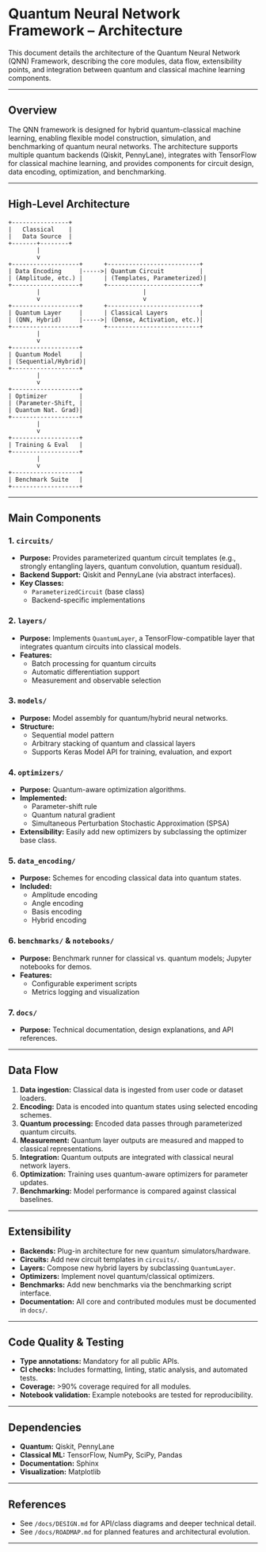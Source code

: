 # Quantum Neural Network Framework – Architecture

This document details the architecture of the Quantum Neural Network (QNN) Framework, describing the core modules, data flow, extensibility points, and integration between quantum and classical machine learning components.

---

## Overview

The QNN framework is designed for hybrid quantum-classical machine learning, enabling flexible model construction, simulation, and benchmarking of quantum neural networks. The architecture supports multiple quantum backends (Qiskit, PennyLane), integrates with TensorFlow for classical machine learning, and provides components for circuit design, data encoding, optimization, and benchmarking.

---

## High-Level Architecture

```
+----------------+
|   Classical    |
|   Data Source  |
+-------+--------+
        |
        v
+-------------------+      +--------------------------+
| Data Encoding     |----->| Quantum Circuit          |
| (Amplitude, etc.) |      | (Templates, Parameterized)|
+-------------------+      +--------------------------+
        |                             |
        v                             v
+-------------------+      +--------------------------+
| Quantum Layer     |      | Classical Layers         |
| (QNN, Hybrid)     |----->| (Dense, Activation, etc.)|
+-------------------+      +--------------------------+
        |
        v
+-------------------+
| Quantum Model     |
| (Sequential/Hybrid)|
+-------------------+
        |
        v
+-------------------+
| Optimizer         |
| (Parameter-Shift, |
| Quantum Nat. Grad)|
+-------------------+
        |
        v
+-------------------+
| Training & Eval   |
+-------------------+
        |
        v
+-------------------+
| Benchmark Suite   |
+-------------------+
```

---

## Main Components

### 1. `circuits/`

- **Purpose:** Provides parameterized quantum circuit templates (e.g., strongly entangling layers, quantum convolution, quantum residual).
- **Backend Support:** Qiskit and PennyLane (via abstract interfaces).
- **Key Classes:**  
  - `ParameterizedCircuit` (base class)
  - Backend-specific implementations

### 2. `layers/`

- **Purpose:** Implements `QuantumLayer`, a TensorFlow-compatible layer that integrates quantum circuits into classical models.
- **Features:**  
  - Batch processing for quantum circuits  
  - Automatic differentiation support  
  - Measurement and observable selection

### 3. `models/`

- **Purpose:** Model assembly for quantum/hybrid neural networks.
- **Structure:**  
  - Sequential model pattern  
  - Arbitrary stacking of quantum and classical layers  
  - Supports Keras Model API for training, evaluation, and export

### 4. `optimizers/`

- **Purpose:** Quantum-aware optimization algorithms.
- **Implemented:**  
  - Parameter-shift rule  
  - Quantum natural gradient  
  - Simultaneous Perturbation Stochastic Approximation (SPSA)
- **Extensibility:** Easily add new optimizers by subclassing the optimizer base class.

### 5. `data_encoding/`

- **Purpose:** Schemes for encoding classical data into quantum states.
- **Included:**  
  - Amplitude encoding  
  - Angle encoding  
  - Basis encoding  
  - Hybrid encoding

### 6. `benchmarks/` & `notebooks/`

- **Purpose:** Benchmark runner for classical vs. quantum models; Jupyter notebooks for demos.
- **Features:**  
  - Configurable experiment scripts  
  - Metrics logging and visualization

### 7. `docs/`

- **Purpose:** Technical documentation, design explanations, and API references.

---

## Data Flow

1. **Data ingestion:** Classical data is ingested from user code or dataset loaders.
2. **Encoding:** Data is encoded into quantum states using selected encoding schemes.
3. **Quantum processing:** Encoded data passes through parameterized quantum circuits.
4. **Measurement:** Quantum layer outputs are measured and mapped to classical representations.
5. **Integration:** Quantum outputs are integrated with classical neural network layers.
6. **Optimization:** Training uses quantum-aware optimizers for parameter updates.
7. **Benchmarking:** Model performance is compared against classical baselines.

---

## Extensibility

- **Backends:** Plug-in architecture for new quantum simulators/hardware.
- **Circuits:** Add new circuit templates in `circuits/`.
- **Layers:** Compose new hybrid layers by subclassing `QuantumLayer`.
- **Optimizers:** Implement novel quantum/classical optimizers.
- **Benchmarks:** Add new benchmarks via the benchmarking script interface.
- **Documentation:** All core and contributed modules must be documented in `docs/`.

---

## Code Quality & Testing

- **Type annotations:** Mandatory for all public APIs.
- **CI checks:** Includes formatting, linting, static analysis, and automated tests.
- **Coverage:** >90% coverage required for all modules.
- **Notebook validation:** Example notebooks are tested for reproducibility.

---

## Dependencies

- **Quantum:** Qiskit, PennyLane
- **Classical ML:** TensorFlow, NumPy, SciPy, Pandas
- **Documentation:** Sphinx
- **Visualization:** Matplotlib

---

## References

- See `/docs/DESIGN.md` for API/class diagrams and deeper technical detail.
- See `/docs/ROADMAP.md` for planned features and architectural evolution.

---
